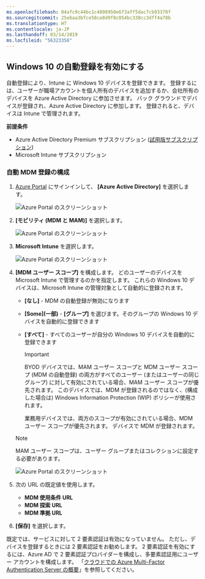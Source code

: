 ```yaml
---
ms.openlocfilehash: 04afc9c44bc1c4898950e6f3aff5dac7cb93370f
ms.sourcegitcommit: 25e6aa3bfce58ce8d9f8c054bc338cc3dff4a78b
ms.translationtype: HT
ms.contentlocale: ja-JP
ms.lasthandoff: 03/14/2019
ms.locfileid: "56323358"
---
```

## <a name="enable-windows-10-automatic-enrollment"></a>Windows 10 の自動登録を有効にする

自動登録により、Intune に Windows 10 デバイスを登録できます。 登録するには、ユーザーが職場アカウントを個人所有のデバイスを追加するか、会社所有のデバイスを Azure Active Directory に参加させます。 バック グラウンドでデバイスが登録され、Azure Active Directory に参加します。 登録されると、デバイスは Intune で管理されます。

**前提条件**
- Azure Active Directory Premium サブスクリプション ([試用版サブスクリプション](http://go.microsoft.com/fwlink/?LinkID=816845))
- Microsoft Intune サブスクリプション


### <a name="configure-automatic-mdm-enrollment"></a>自動 MDM 登録の構成

1. [Azure Portal](https://portal.azure.com) にサインインして、 **[Azure Active Directory]** を選択します。

   ![Azure Portal のスクリーンショット](../media/auto-enroll-azure-main.png)

2. **[モビリティ (MDM と MAM)]** を選択します。

   ![Azure Portal のスクリーンショット](../media/auto-enroll-mdm.png)

3. **Microsoft Intune** を選択します。

   ![Azure Portal のスクリーンショット](../media/auto-enroll-intune.png)

4. **[MDM ユーザー スコープ]** を構成します。 どのユーザーのデバイスを Microsoft Intune で管理するのかを指定します。 これらの Windows 10 デバイスは、Microsoft Intune の管理対象として自動的に登録されます。

   - **[なし]** - MDM の自動登録が無効になります
   - **[Some]\(一部\)** - **[グループ]** を選びます。そのグループの Windows 10 デバイスを自動的に登録できます
   - **[すべて]** - すべてのユーザーが自分の Windows 10 デバイスを自動的に登録できます

      > [!IMPORTANT]
      > BYOD デバイスでは、MAM ユーザー スコープと MDM ユーザー スコープ (MDM の自動登録) の両方がすべてのユーザー (またはユーザーの同じグループ) に対して有効にされている場合、MAM ユーザー スコープが優先されます。 このデバイスでは、MDM が登録されるのではなく、(構成した場合は) Windows Information Protection (WIP) ポリシーが使用されます。
      >
      > 業務用デバイスでは、両方のスコープが有効にされている場合、MDM ユーザー スコープが優先されます。 デバイスで MDM が登録されます。

   > [!NOTE]
   > MAM ユーザー スコープは、ユーザー グループまたはコレクションに設定する必要があります。

   ![Azure Portal のスクリーンショット](../media/auto-enroll-scope.png)

5. 次の URL の既定値を使用します。
    - **MDM 使用条件 URL**
    - **MDM 探索 URL**
    - **MDM 準拠 URL**

6. **[保存]** を選択します。

既定では、サービスに対して 2 要素認証は有効になっていません。 ただし、デバイスを登録するときには 2 要素認証をお勧めします。 2 要素認証を有効にするには、Azure AD で 2 要素認証プロバイダーを構成し、多要素認証用にユーザー アカウントを構成します。 「[クラウドでの Azure Multi-Factor Authentication Server の概要](https://docs.microsoft.com/azure/multi-factor-authentication/multi-factor-authentication-get-started-cloud)」を参照してください。
